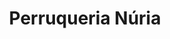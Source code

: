 ---
title: "Perruqueria Núria"
url: /cervia-de-les-garrigues/perruqueria-nuria/
shop: peluquería
---